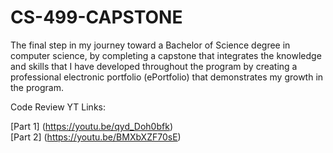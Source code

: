 # CS-499-CAPSTONE
The final step in my journey toward a Bachelor of Science degree in computer science, by completing a capstone that integrates the knowledge and skills that I have developed throughout the program by creating a professional electronic portfolio (ePortfolio) that demonstrates my growth in the program.





Code Review YT Links:

[Part 1] (https://youtu.be/qyd_Doh0bfk) \
[Part 2] (https://youtu.be/BMXbXZF70sE)
